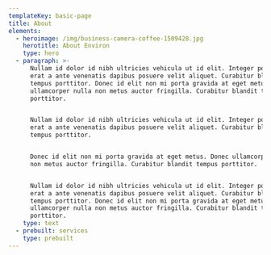 ```yaml
---
templateKey: basic-page
title: About
elements:
  - heroimage: /img/business-camera-coffee-1509428.jpg
    herotitle: About Environ
    type: hero
  - paragraph: >-
      Nullam id dolor id nibh ultricies vehicula ut id elit. Integer posuere
      erat a ante venenatis dapibus posuere velit aliquet. Curabitur blandit
      tempus porttitor. Donec id elit non mi porta gravida at eget metus. Donec
      ullamcorper nulla non metus auctor fringilla. Curabitur blandit tempus
      porttitor.


      Nullam id dolor id nibh ultricies vehicula ut id elit. Integer posuere
      erat a ante venenatis dapibus posuere velit aliquet. Curabitur blandit
      tempus porttitor. 


      Donec id elit non mi porta gravida at eget metus. Donec ullamcorper nulla
      non metus auctor fringilla. Curabitur blandit tempus porttitor.


      Nullam id dolor id nibh ultricies vehicula ut id elit. Integer posuere
      erat a ante venenatis dapibus posuere velit aliquet. Curabitur blandit
      tempus porttitor. Donec id elit non mi porta gravida at eget metus. Donec
      ullamcorper nulla non metus auctor fringilla. Curabitur blandit tempus
      porttitor.
    type: text
  - prebuilt: services
    type: prebuilt
---
```


